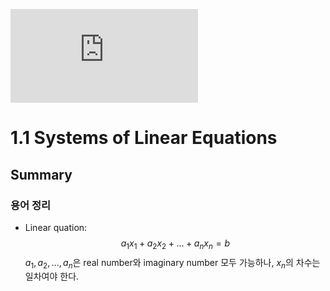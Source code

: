 ![equation](http://www.sciweavers.org/tex2img.php?eq=1%2Bsin%28mc%5E2%29&bc=White&fc=Black&im=jpg&fs=12&ff=arev&edit=)
# 1.1 Systems of Linear Equations
## Summary
### 용어 정리
- Linear quation: $${a}_1{x}_1 + {a}_2{x}_2 + ... + {a}_n{x}_n = b$$
${a}_1, {a}_2, ..., {a}_n$은 real number와 imaginary number 모두 가능하나, ${x}_n$의 차수는 일차여야 한다.
